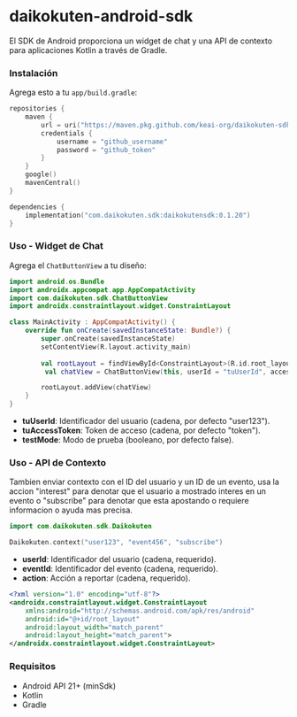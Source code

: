 # daikokuten-android-sdk
El SDK de Android proporciona un widget de chat y una API de contexto para aplicaciones Kotlin a través de Gradle.

### Instalación

Agrega esto a tu `app/build.gradle`:

```kotlin
repositories {
    maven {
        url = uri("https://maven.pkg.github.com/keai-org/daikokuten-sdk-android")
        credentials {
            username = "github_username"
            password = "github_token"
        }
    }
    google()
    mavenCentral()
}

dependencies {
    implementation("com.daikokuten.sdk:daikokutensdk:0.1.20")
}
```

### Uso - Widget de Chat

Agrega el `ChatButtonView` a tu diseño:

```kotlin
import android.os.Bundle
import androidx.appcompat.app.AppCompatActivity
import com.daikokuten.sdk.ChatButtonView
import androidx.constraintlayout.widget.ConstraintLayout

class MainActivity : AppCompatActivity() {
    override fun onCreate(savedInstanceState: Bundle?) {
        super.onCreate(savedInstanceState)
        setContentView(R.layout.activity_main)
        
        val rootLayout = findViewById<ConstraintLayout>(R.id.root_layout)
         val chatView = ChatButtonView(this, userId = "tuUserId", accessToken = "your token", testMode = false)

        rootLayout.addView(chatView)
    }
}
```

- **tuUserId**: Identificador del usuario (cadena, por defecto "user123").
- **tuAccessToken**: Token de acceso (cadena, por defecto "token").
- **testMode**: Modo de prueba (booleano, por defecto false).

### Uso - API de Contexto

Tambien enviar contexto con el ID del usuario y un ID de un evento, usa la accion "interest" para denotar que el usuario a mostrado interes en un evento o "subscribe" para denotar que esta apostando o requiere informacion o ayuda mas precisa.

```kotlin
import com.daikokuten.sdk.Daikokuten

Daikokuten.context("user123", "event456", "subscribe")
```

- **userId**: Identificador del usuario (cadena, requerido).
- **eventId**: Identificador del evento (cadena, requerido).
- **action**: Acción a reportar (cadena, requerido).

```xml
<?xml version="1.0" encoding="utf-8"?>
<androidx.constraintlayout.widget.ConstraintLayout
    xmlns:android="http://schemas.android.com/apk/res/android"
    android:id="@+id/root_layout"
    android:layout_width="match_parent"
    android:layout_height="match_parent">
</androidx.constraintlayout.widget.ConstraintLayout>
```

### Requisitos

- Android API 21+ (minSdk)
- Kotlin
- Gradle